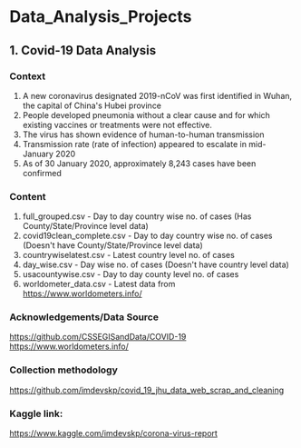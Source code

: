 # Data_Analysis_Projects

## 1. Covid-19 Data Analysis
### Context
1. A new coronavirus designated 2019-nCoV was first identified in Wuhan, the capital of China's Hubei province
2. People developed pneumonia without a clear cause and for which existing vaccines or treatments were not effective.
3. The virus has shown evidence of human-to-human transmission
4. Transmission rate (rate of infection) appeared to escalate in mid-January 2020
5. As of 30 January 2020, approximately 8,243 cases have been confirmed
### Content
1. full_grouped.csv - Day to day country wise no. of cases (Has County/State/Province level data)
2. covid19clean_complete.csv - Day to day country wise no. of cases (Doesn't have County/State/Province level data)
3. countrywiselatest.csv - Latest country level no. of cases
4. day_wise.csv - Day wise no. of cases (Doesn't have country level data)
5. usacountywise.csv - Day to day county level no. of cases
6. worldometer_data.csv - Latest data from https://www.worldometers.info/
### Acknowledgements/Data Source
https://github.com/CSSEGISandData/COVID-19
https://www.worldometers.info/
### Collection methodology
https://github.com/imdevskp/covid_19_jhu_data_web_scrap_and_cleaning
### Kaggle link:
https://www.kaggle.com/imdevskp/corona-virus-report
